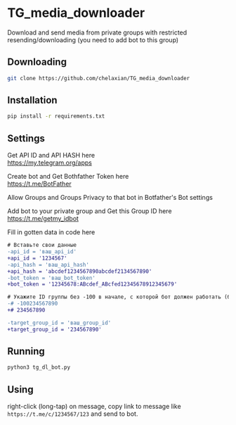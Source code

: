 # TG_media_downloader
Download and send media from private groups with restricted resending/downloading (you need to add bot to this group)

## Downloading
```bash
git clone https://github.com/chelaxian/TG_media_downloader
```

## Installation
```bash
pip install -r requirements.txt
```
## Settings

Get API ID and API HASH here \
https://my.telegram.org/apps

Create bot and Get Bothfather Token here \
https://t.me/BotFather

Allow Groups and Groups Privacy to that bot in Botfather's Bot settings 

Add bot to your private group and Get this Group ID here \
https://t.me/getmy_idbot

Fill in gotten data in code here
```diff
# Вставьте свои данные
-api_id = 'ваш_api_id'
+api_id = '1234567'
-api_hash = 'ваш_api_hash'
+api_hash = 'abcdef1234567890abcdef2134567890'
-bot_token = 'ваш_bot_token'
+bot_token = '12345678:ABcdef_ABcfed12345678912345679'

# Укажите ID группы без -100 в начале, с которой бот должен работать (бот должен быть её членом)
-# -100234567890
+# 234567890

-target_group_id = 'ваш_group_id'
+target_group_id = '234567890'
```

## Running
```bash
python3 tg_dl_bot.py
```
## Using

right-click (long-tap) on message, copy link to message like `https://t.me/c/1234567/123` and send to bot.

